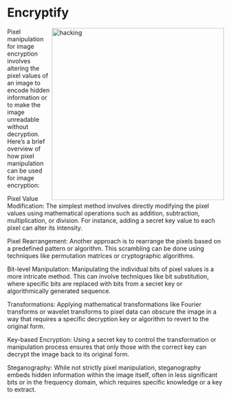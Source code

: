# Encryptify

<img align="right" alt="hacking" width="400" src ="https://giphy.com/gifs/computer-mograph-hack-077i6AULCXc0FKTj9s">



Pixel manipulation for image encryption involves altering the pixel values of an image to encode hidden information or to make the image unreadable without decryption. Here’s a brief overview of how pixel manipulation can be used for image encryption:

Pixel Value Modification: The simplest method involves directly modifying the pixel values using mathematical operations such as addition, subtraction, multiplication, or division. For instance, adding a secret key value to each pixel can alter its intensity.

Pixel Rearrangement: Another approach is to rearrange the pixels based on a predefined pattern or algorithm. This scrambling can be done using techniques like permutation matrices or cryptographic algorithms.

Bit-level Manipulation: Manipulating the individual bits of pixel values is a more intricate method. This can involve techniques like bit substitution, where specific bits are replaced with bits from a secret key or algorithmically generated sequence.

Transformations: Applying mathematical transformations like Fourier transforms or wavelet transforms to pixel data can obscure the image in a way that requires a specific decryption key or algorithm to revert to the original form.

Key-based Encryption: Using a secret key to control the transformation or manipulation process ensures that only those with the correct key can decrypt the image back to its original form.

Steganography: While not strictly pixel manipulation, steganography embeds hidden information within the image itself, often in less significant bits or in the frequency domain, which requires specific knowledge or a key to extract.
